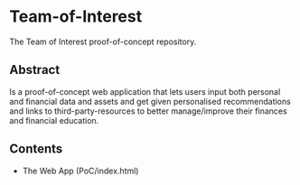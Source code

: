 # Team-of-Interest
The Team of Interest proof-of-concept repository. <br>

## Abstract
Is a proof-of-concept web application that lets users input both personal and financial data and assets and get given personalised recommendations and links to third-party-resources to better manage/improve their finances and financial education.

## Contents
- The Web App (PoC/index.html)